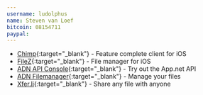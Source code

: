 ```yaml
---
username: ludolphus
name: Steven van Loef
bitcoin: 08154711
paypal: 
---
```

    
* [Chimp](https://itunes.apple.com/de/app/chimp-app.net-client-microblogging/id619961141?mt=8){:target="_blank"} - Feature complete client for iOS
* [FileZ](https://itunes.apple.com/nl/app/filez-file-manager-for-your/id663233773?l=en&mt=8){:target="_blank"} - File manager for iOS
* [ADN API Console](http://console-app.net){:target="_blank"} - Try out the App.net API
* [ADN Filemanager](http://files-app.net){:target="_blank"} - Manage your files
* [Xfer.li](http://cloud-app.net/welcome){:target="_blank"} - Share any file with anyone

